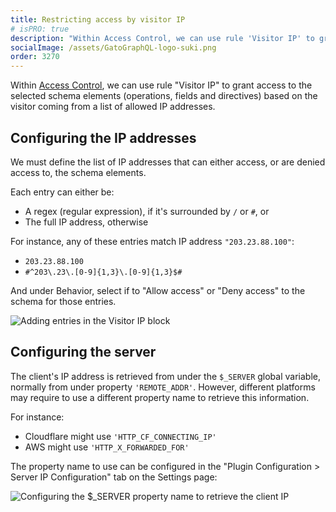 ```yaml
---
title: Restricting access by visitor IP
# isPRO: true
description: "Within Access Control, we can use rule 'Visitor IP' to grant access to the selected schema elements (operations, fields and directives) based on the visitor coming from a list of allowed IP addresses."
socialImage: /assets/GatoGraphQL-logo-suki.png
order: 3270
---
```


Within [Access Control](../../use/defining-access-control), we can use rule "Visitor IP" to grant access to the selected schema elements (operations, fields and directives) based on the visitor coming from a list of allowed IP addresses.

## Configuring the IP addresses

We must define the list of IP addresses that can either access, or are denied access to, the schema elements.

Each entry can either be:

- A regex (regular expression), if it's surrounded by `/` or `#`, or
- The full IP address, otherwise

For instance, any of these entries match IP address `"203.23.88.100"`:

- `203.23.88.100`
- `#^203\.23\.[0-9]{1,3}\.[0-9]{1,3}$#`

And under Behavior, select if to "Allow access" or "Deny access" to the schema for those entries.

![Adding entries in the Visitor IP block](/assets/guides/upstream-pro/acl-rule-visitor-ip-block.png "Adding entries in the Visitor IP block")

## Configuring the server

The client's IP address is retrieved from under the `$_SERVER` global variable, normally from under property `'REMOTE_ADDR'`. However, different platforms may require to use a different property name to retrieve this information.

For instance:

- Cloudflare might use `'HTTP_CF_CONNECTING_IP'`
- AWS might use `'HTTP_X_FORWARDED_FOR'`

The property name to use can be configured in the "Plugin Configuration > Server IP Configuration" tab on the Settings page:

<div class="img-width-1024" markdown=1>

![Configuring the $_SERVER property name to retrieve the client IP](/assets/guides/upstream-pro/settings-general-client-ip-address-server-property-name.png "Configuring the $_SERVER property name to retrieve the client IP")

</div>
